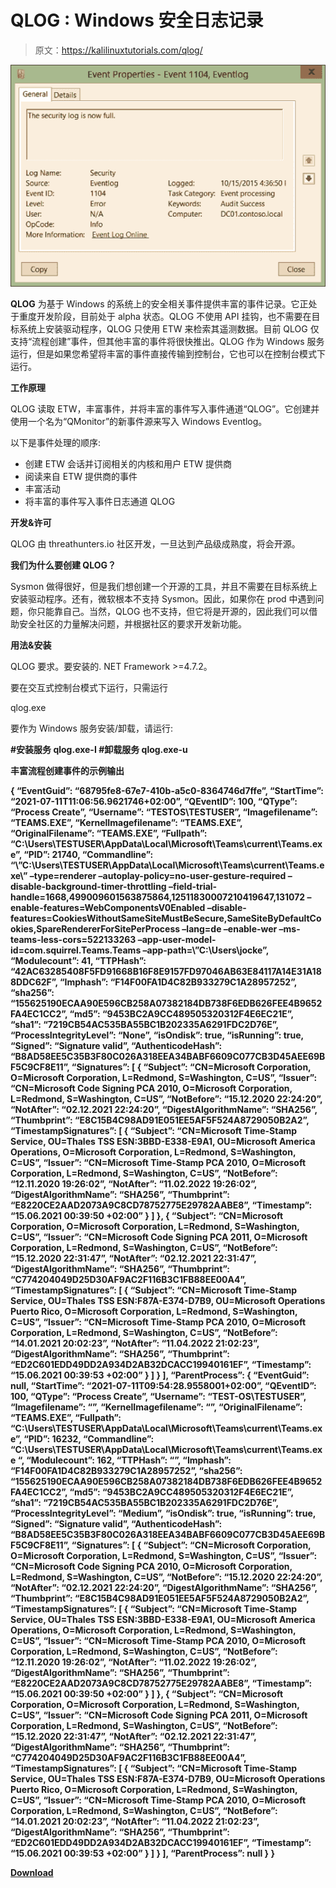 # QLOG : Windows 安全日志记录

> 原文：<https://kalilinuxtutorials.com/qlog/>

[![](img/6d1f6999c0babde586c312e0b1efd542.png)](https://1.bp.blogspot.com/-jew4CrdY_xM/YUryYNyzLYI/AAAAAAAAK6I/aIBqAgr0Qewy7u56HRDQQLGZVATrsuQCwCLcBGAsYHQ/s539/event-1104%2B%25281%2529.png)

**QLOG** 为基于 Windows 的系统上的安全相关事件提供丰富的事件记录。它正处于重度开发阶段，目前处于 alpha 状态。QLOG 不使用 API 挂钩，也不需要在目标系统上安装驱动程序，QLOG 只使用 ETW 来检索其遥测数据。目前 QLOG 仅支持“流程创建”事件，但其他丰富的事件将很快推出。QLOG 作为 Windows 服务运行，但是如果您希望将丰富的事件直接传输到控制台，它也可以在控制台模式下运行。

**工作原理**

QLOG 读取 ETW，丰富事件，并将丰富的事件写入事件通道“QLOG”。它创建并使用一个名为“QMonitor”的新事件源来写入 Windows Eventlog。

以下是事件处理的顺序:

*   创建 ETW 会话并订阅相关的内核和用户 ETW 提供商
*   阅读来自 ETW 提供商的事件
*   丰富活动
*   将丰富的事件写入事件日志通道 QLOG

**开发&许可**

QLOG 由 threathunters.io 社区开发，一旦达到产品级成熟度，将会开源。

**我们为什么要创建 QLOG？**

Sysmon 做得很好，但是我们想创建一个开源的工具，并且不需要在目标系统上安装驱动程序。还有，微软根本不支持 Sysmon。因此，如果你在 prod 中遇到问题，你只能靠自己。当然，QLOG 也不支持，但它将是开源的，因此我们可以借助安全社区的力量解决问题，并根据社区的要求开发新功能。

**用法&安装**

QLOG 要求。要安装的. NET Framework >=4.7.2。

要在交互式控制台模式下运行，只需运行

qlog.exe

要作为 Windows 服务安装/卸载，请运行:

**#安装服务
qlog.exe-I
#卸载服务
qlog.exe-u**

**丰富流程创建事件的示例输出**

**{
“EventGuid”: “68795fe8-67e7-410b-a5c0-8364746d7ffe”,
“StartTime”: “2021-07-11T11:06:56.9621746+02:00”,
“QEventID”: 100,
“QType”: “Process Create”,
“Username”: “TESTOS\TESTUSER”,
“Imagefilename”: “TEAMS.EXE”,
“KernelImagefilename”: “TEAMS.EXE”,
“OriginalFilename”: “TEAMS.EXE”,
“Fullpath”: “C:\Users\TESTUSER\AppData\Local\Microsoft\Teams\current\Teams.exe”,
“PID”: 21740,
“Commandline”: “\”C:\Users\TESTUSER\AppData\Local\Microsoft\Teams\current\Teams.exe\” –type=renderer –autoplay-policy=no-user-gesture-required –disable-background-timer-throttling –field-trial-handle=1668,499009601563875864,12511830007210419647,131072 –enable-features=WebComponentsV0Enabled –disable-features=CookiesWithoutSameSiteMustBeSecure,SameSiteByDefaultCookies,SpareRendererForSitePerProcess –lang=de –enable-wer –ms-teams-less-cors=522133263 –app-user-model-id=com.squirrel.Teams.Teams –app-path=\”C:\Users\jocke”,
“Modulecount”: 41,
“TTPHash”: “42AC63285408F5FD91668B16F8E9157FD97046AB63E84117A14E31A188DDC62F”,
“Imphash”: “F14F00FA1D4C82B933279C1A28957252”,
“sha256”: “155625190ECAA90E596CB258A07382184DB738F6EDB626FEE4B9652FA4EC1CC2”,
“md5”: “9453BC2A9CC489505320312F4E6EC21E”,
“sha1”: “7219CB54AC535BA55BC1B202335A6291FDC2D76E”,
“ProcessIntegrityLevel”: “None”,
“isOndisk”: true,
“isRunning”: true,
“Signed”: “Signature valid”,
“AuthenticodeHash”: “B8AD58EE5C35B3F80C026A318EEA34BABF6609C077CB3D45AEE69BF5C9CF8E11”,
“Signatures”: [
{
“Subject”: “CN=Microsoft Corporation, O=Microsoft Corporation, L=Redmond, S=Washington, C=US”,
“Issuer”: “CN=Microsoft Code Signing PCA 2010, O=Microsoft Corporation, L=Redmond, S=Washington, C=US”,
“NotBefore”: “15.12.2020 22:24:20”,
“NotAfter”: “02.12.2021 22:24:20”,
“DigestAlgorithmName”: “SHA256”,
“Thumbprint”: “E8C15B4C98AD91E051EE5AF5F524A8729050B2A2”,
“TimestampSignatures”: [
{
“Subject”: “CN=Microsoft Time-Stamp Service, OU=Thales TSS ESN:3BBD-E338-E9A1, OU=Microsoft America Operations, O=Microsoft Corporation, L=Redmond, S=Washington, C=US”,
“Issuer”: “CN=Microsoft Time-Stamp PCA 2010, O=Microsoft Corporation, L=Redmond, S=Washington, C=US”,
“NotBefore”: “12.11.2020 19:26:02”,
“NotAfter”: “11.02.2022 19:26:02”,
“DigestAlgorithmName”: “SHA256”,
“Thumbprint”: “E8220CE2AAD2073A9C8CD78752775E29782AABE8”,
“Timestamp”: “15.06.2021 00:39:50 +02:00”
}
]
},
{
“Subject”: “CN=Microsoft Corporation, O=Microsoft Corporation, L=Redmond, S=Washington, C=US”,
“Issuer”: “CN=Microsoft Code Signing PCA 2011, O=Microsoft Corporation, L=Redmond, S=Washington, C=US”,
“NotBefore”: “15.12.2020 22:31:47”,
“NotAfter”: “02.12.2021 22:31:47”,
“DigestAlgorithmName”: “SHA256”,
“Thumbprint”: “C774204049D25D30AF9AC2F116B3C1FB88EE00A4”,
“TimestampSignatures”: [
{
“Subject”: “CN=Microsoft Time-Stamp Service, OU=Thales TSS ESN:F87A-E374-D7B9, OU=Microsoft Operations Puerto Rico, O=Microsoft Corporation, L=Redmond, S=Washington, C=US”,
“Issuer”: “CN=Microsoft Time-Stamp PCA 2010, O=Microsoft Corporation, L=Redmond, S=Washington, C=US”,
“NotBefore”: “14.01.2021 20:02:23”,
“NotAfter”: “11.04.2022 21:02:23”,
“DigestAlgorithmName”: “SHA256”,
“Thumbprint”: “ED2C601EDD49DD2A934D2AB32DCACC19940161EF”,
“Timestamp”: “15.06.2021 00:39:53 +02:00”
}
]
}
],
“ParentProcess”: {
“EventGuid”: null,
“StartTime”: “2021-07-11T09:54:28.9558001+02:00”,
“QEventID”: 100,
“QType”: “Process Create”,
“Username”: “TEST-OS\TESTUSER”,
“Imagefilename”: “”,
“KernelImagefilename”: “”,
“OriginalFilename”: “TEAMS.EXE”,
“Fullpath”: “C:\Users\TESTUSER\AppData\Local\Microsoft\Teams\current\Teams.exe”,
“PID”: 16232,
“Commandline”: “C:\Users\TESTUSER\AppData\Local\Microsoft\Teams\current\Teams.exe “,
“Modulecount”: 162,
“TTPHash”: “”,
“Imphash”: “F14F00FA1D4C82B933279C1A28957252”,
“sha256”: “155625190ECAA90E596CB258A07382184DB738F6EDB626FEE4B9652FA4EC1CC2”,
“md5”: “9453BC2A9CC489505320312F4E6EC21E”,
“sha1”: “7219CB54AC535BA55BC1B202335A6291FDC2D76E”,
“ProcessIntegrityLevel”: “Medium”,
“isOndisk”: true,
“isRunning”: true,
“Signed”: “Signature valid”,
“AuthenticodeHash”: “B8AD58EE5C35B3F80C026A318EEA34BABF6609C077CB3D45AEE69BF5C9CF8E11”,
“Signatures”: [
{
“Subject”: “CN=Microsoft Corporation, O=Microsoft Corporation, L=Redmond, S=Washington, C=US”,
“Issuer”: “CN=Microsoft Code Signing PCA 2010, O=Microsoft Corporation, L=Redmond, S=Washington, C=US”,
“NotBefore”: “15.12.2020 22:24:20”,
“NotAfter”: “02.12.2021 22:24:20”,
“DigestAlgorithmName”: “SHA256”,
“Thumbprint”: “E8C15B4C98AD91E051EE5AF5F524A8729050B2A2”,
“TimestampSignatures”: [
{
“Subject”: “CN=Microsoft Time-Stamp Service, OU=Thales TSS ESN:3BBD-E338-E9A1, OU=Microsoft America Operations, O=Microsoft Corporation, L=Redmond, S=Washington, C=US”,
“Issuer”: “CN=Microsoft Time-Stamp PCA 2010, O=Microsoft Corporation, L=Redmond, S=Washington, C=US”,
“NotBefore”: “12.11.2020 19:26:02”,
“NotAfter”: “11.02.2022 19:26:02”,
“DigestAlgorithmName”: “SHA256”,
“Thumbprint”: “E8220CE2AAD2073A9C8CD78752775E29782AABE8”,
“Timestamp”: “15.06.2021 00:39:50 +02:00”
}
]
},
{
“Subject”: “CN=Microsoft Corporation, O=Microsoft Corporation, L=Redmond, S=Washington, C=US”,
“Issuer”: “CN=Microsoft Code Signing PCA 2011, O=Microsoft Corporation, L=Redmond, S=Washington, C=US”,
“NotBefore”: “15.12.2020 22:31:47”,
“NotAfter”: “02.12.2021 22:31:47”,
“DigestAlgorithmName”: “SHA256”,
“Thumbprint”: “C774204049D25D30AF9AC2F116B3C1FB88EE00A4”,
“TimestampSignatures”: [
{
“Subject”: “CN=Microsoft Time-Stamp Service, OU=Thales TSS ESN:F87A-E374-D7B9, OU=Microsoft Operations Puerto Rico, O=Microsoft Corporation, L=Redmond, S=Washington, C=US”,
“Issuer”: “CN=Microsoft Time-Stamp PCA 2010, O=Microsoft Corporation, L=Redmond, S=Washington, C=US”,
“NotBefore”: “14.01.2021 20:02:23”,
“NotAfter”: “11.04.2022 21:02:23”,
“DigestAlgorithmName”: “SHA256”,
“Thumbprint”: “ED2C601EDD49DD2A934D2AB32DCACC19940161EF”,
“Timestamp”: “15.06.2021 00:39:53 +02:00”
}
]
}
],
“ParentProcess”: null
}
}**

[**Download**](https://github.com/threathunters-io/QLOG)